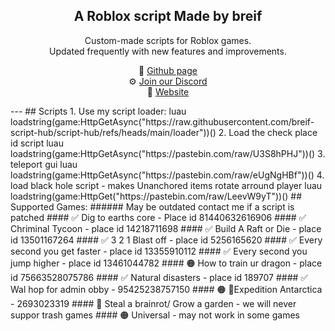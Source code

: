 <h2 align="center"> A Roblox script Made by breif <br/> </h2> <p align="center"> Custom-made scripts for Roblox games.<br/> Updated frequently with new features and improvements. </p> <p align="center"> 🔗 <a href="https://github.com/breif-script-hub/script-hub">Github page</a> <br/> ⚙️ <a href="https://discord.gg/nD5zARHUhP">Join our Discord</a> <br/> 📜 <a href="https://breif-script-hub.github.io/script-hub">Website</a> <br/> </p> --- ## Scripts 1. Use my script loader:
luau
loadstring(game:HttpGetAsync("https://raw.githubusercontent.com/breif-script-hub/script-hub/refs/heads/main/loader"))()
2. Load the check place id script
luau
loadstring(game:HttpGetAsync("https://pastebin.com/raw/U3S8hPHJ"))()
3. teleport gui
luau
loadstring(game:HttpGetAsync("https://pastebin.com/raw/eUgNgHBf"))()
4. load black hole script - makes Unanchored items rotate arround player
luau
loadstring(game:HttpGet("https://pastebin.com/raw/LeevW9yT"))()
## Supported Games: ###### May be outdated contact me if a script is patched #### ✅ Dig to earths core - Place id 81440632616906 #### ✅ Chriminal Tycoon - place id 14218711698 #### ✅ Build A Raft or Die - place id 13501167264 #### ✅ 3 2 1 Blast off - place id 5256165620 #### ✅ Every second you get faster - place id 13355910112 #### ✅ Every second you jump higher - place id 13461044782 #### 🟠 How to train ur dragon - place id 75663528075786 #### ✅ Natural disasters - place id 189707 #### ✅ Wal hop for admin obby - 95425238757150 #### 🟠 🚩Expedition Antarctica - 2693023319 #### 🔴 Steal a brainrot/ Grow a garden - we will never suppor trash games #### 🟠 Universal - may not work in some games

